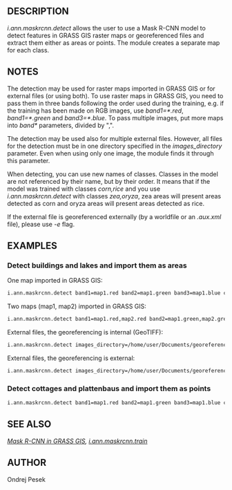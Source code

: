 ## DESCRIPTION

*i.ann.maskrcnn.detect* allows the user to use a Mask R-CNN model to
detect features in GRASS GIS raster maps or georeferenced files and
extract them either as areas or points. The module creates a separate
map for each class.

## NOTES

The detection may be used for raster maps imported in GRASS GIS or for
external files (or using both). To use raster maps in GRASS GIS, you
need to pass them in three bands following the order used during the
training, e.g. if the training has been made on RGB images, use
*band1=\*.red*, *band1=\*.green* and *band3=\*.blue*. To pass multiple
images, put more maps into *band\** parameters, divided by ",".

The detection may be used also for multiple external files. However, all
files for the detection must be in one directory specified in the
*images\_directory* parameter. Even when using only one image, the
module finds it through this parameter.

When detecting, you can use new names of classes. Classes in the model
are not referenced by their name, but by their order. It means that if
the model was trained with classes *corn,rice* and you use
*i.ann.maskrcnn.detect* with classes *zea,oryza*, zea areas will present
areas detected as corn and oryza areas will present areas detected as
rice.

If the external file is georeferenced externally (by a worldfile or an
*.aux.xml* file), please use *-e* flag.

## EXAMPLES

### Detect buildings and lakes and import them as areas

One map imported in GRASS GIS:

```sh
i.ann.maskrcnn.detect band1=map1.red band2=map1.green band3=map1.blue classes=buildings,lakes model=/home/user/Documents/logs/mask_rcnn_buildings_lakes_0100.h5
```

Two maps (map1, map2) imported in GRASS GIS:

```sh
i.ann.maskrcnn.detect band1=map1.red,map2.red band2=map1.green,map2.green band3=map1.blue,map2.blue classes=buildings,lakes model=/home/user/Documents/logs/mask_rcnn_buildings_lakes_0100.h5
```

External files, the georeferencing is internal (GeoTIFF):

```sh
i.ann.maskrcnn.detect images_directory=/home/user/Documents/georeferenced_images classes=buildings,lakes model=/home/user/Documents/logs/mask_rcnn_buildings_lakes_0100.h5 images_format=tif
```

External files, the georeferencing is external:

```sh
i.ann.maskrcnn.detect images_directory=/home/user/Documents/georeferenced_images classes=buildings,lakes model=/home/user/Documents/logs/mask_rcnn_buildings_lakes_0100.h5 images_format=png -e
```

### Detect cottages and plattenbaus and import them as points

```sh
i.ann.maskrcnn.detect band1=map1.red band2=map1.green band3=map1.blue classes=buildings,lakes model=/home/user/Documents/logs/mask_rcnn_buildings_lakes_0100.h5 output_type=point
```

## SEE ALSO

*[Mask R-CNN in GRASS GIS](i.ann.maskrcnn.md),
[i.ann.maskrcnn.train](i.ann.maskrcnn.train.md)*

## AUTHOR

Ondrej Pesek
